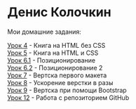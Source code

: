 # Денис Колочкин
Мои домашние задания:    
  
[Урок 4](https://kolochkin.github.io/ДЗ_4/) - Книга на HTML без CSS  
[Урок 5](Kolochkin.github.io/ДЗ_5/) - Книга на HTML и CSS  
[Урок 6.1](Kolochkin.github.io/ДЗ_6_1/) - Позиционирование  
[Урок 6.2](Kolochkin.github.io/ДЗ_6_2/) - Позиционирование 2  
[Урок 7](Kolochkin.github.io/ДЗ_7/src/) - Вертска первого макета  
[Урок 8](Kolochkin.github.io/ДЗ_8/src/) - Ускорение верстки в разы  
[Урок 9](Kolochkin.github.io/ДЗ_9/src/) - Вертска при помощи Bootstrap  
[Урок 12](https://kolochkin.github.io/lesson_12/) - Работа с репозиторием GitHub  
